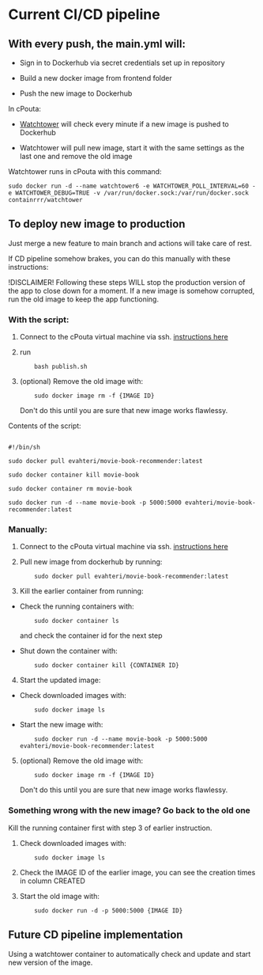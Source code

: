 # Current CI/CD pipeline

## With every push, the main.yml will:

- Sign in to Dockerhub via secret credentials set up in repository

- Build a new docker image from frontend folder

- Push the new image to Dockerhub

In cPouta:

- [Watchtower](https://containrrr.dev/watchtower/) will check every minute if a new image is pushed to Dockerhub

- Watchtower will pull new image, start it with the same settings as the last one and remove the old image

Watchtower runs in cPouta with this command:
```
sudo docker run -d --name watchtower6 -e WATCHTOWER_POLL_INTERVAL=60 -e WATCHTOWER_DEBUG=TRUE -v /var/run/docker.sock:/var/run/docker.sock containrrr/watchtower
```
## To deploy new image to production

Just merge a new feature to main branch and actions will take care of rest.

If CD pipeline somehow brakes, you can do this manually with these instructions:

!DISCLAIMER! Following these steps WILL stop the production version of the app to close down for a moment. If a new image is somehow corrupted, run the old image to keep the app functioning.

### With the script:
1. Connect to the cPouta virtual machine via ssh. [instructions here](https://github.com/movie-book-recommender/movie-book-recommender-project/blob/main/Documentation/instructions/cpouta.md)

2. run 
    ```
        bash publish.sh
    ```
3. (optional) Remove the old image with:
    ```
        sudo docker image rm -f {IMAGE ID}
    ```
    Don't do this until you are sure that new image works flawlessy.
 
 Contents of the script:
 ```
 
 #!/bin/sh

sudo docker pull evahteri/movie-book-recommender:latest

sudo docker container kill movie-book

sudo docker container rm movie-book

sudo docker run -d --name movie-book -p 5000:5000 evahteri/movie-book-recommender:latest
```

### Manually:

1. Connect to the cPouta virtual machine via ssh. [instructions here](https://github.com/movie-book-recommender/movie-book-recommender-project/blob/main/Documentation/instructions/cpouta.md)

2. Pull new image from dockerhub by running:
    ```
        sudo docker pull evahteri/movie-book-recommender:latest
    ```
3. Kill the earlier container from running:

- Check the running containers with:
    ```
        sudo docker container ls
    ```
    and check the container id for the next step

- Shut down the container with:
    ```
        sudo docker container kill {CONTAINER ID}
    ```

4. Start the updated image:

- Check downloaded images with:
    ```
        sudo docker image ls
    ```
- Start the new image with:
    ```
        sudo docker run -d --name movie-book -p 5000:5000 evahteri/movie-book-recommender:latest
    ```

5. (optional) Remove the old image with:
    ```
        sudo docker image rm -f {IMAGE ID}
    ```
    Don't do this until you are sure that new image works flawlessy.

### Something wrong with the new image? Go back to the old one

Kill the running container first with step 3 of earlier instruction.

1. Check downloaded images with:
    ```
        sudo docker image ls
    ```
2. Check the IMAGE ID of the earlier image, you can see the creation times in column CREATED

3. Start the old image with:
    ```
        sudo docker run -d -p 5000:5000 {IMAGE ID}
    ```

## Future CD pipeline implementation

Using a watchtower container to automatically check and update and start new version of the image.
